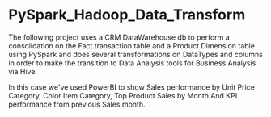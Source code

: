 # PySpark_Hadoop_Data_Transform

 The following project uses a CRM DataWarehouse db to perform a consolidation on the Fact transaction table and a Product Dimension table
using PySpark and does several transformations on DataTypes and columns in order to make the transition to Data Analysis tools for Business Analysis via Hive.

In this case we've used PowerBI to show Sales performance by Unit Price Category, Color Item Category, Top Product Sales by Month And KPI performance from previous
Sales month.

